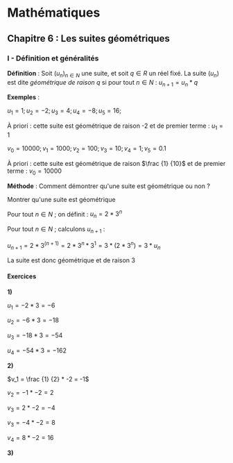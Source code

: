 # Mathématiques

## Chapitre 6 : Les suites géométriques

### I - Définition et généralités

**Définition** : Soit $(u_n) _ {n \in N}$ une suite, et soit $q \in R$ un réel fixé. La suite $(u_n)$ est dite *géométrique de raison $q$* si pour tout $n \in N$ : $u _ {n+1} = u_n * q$

**Exemples** :

$u_1 = 1 ; u_2 = -2 ; u_3 = 4 ; u_4 = -8 ; u_5 = 16;$

À priori : cette suite est géométrique de raison -2 et de premier terme : $u_1 = 1$

$v_0 = 10 000; v_1 = 1000; v_2 = 100; v_3 = 10; v_4 = 1; v_5 = 0.1$

À priori : cette suite est géométrique de raison $\frac {1} {10}$ et de premier terme : $v_0 = 10000$

**Méthode** : Comment démontrer qu'une suite est géométrique ou non ?

Montrer qu'une suite est géométrique

Pour tout $n \in N$ ; on définit : $u_n = 2 * 3^n$

Pour tout $n \in N$ ; calculons $u_{n+1}$ :

$u_{n+1} = 2 * 3^{(n+1)} = 2 * 3^n * 3^1 = 3 * (2 * 3^n) = 3 * u_n$

La suite est donc géométrique et de raison 3

#### Exercices

**1)**

$u_1 = -2 * 3 = -6$

$u_2 = -6 * 3 = -18$

$u_3 = -18 * 3 = -54$

$u_4 = -54 * 3 = -162$

**2)**

$v_1 = \frac {1} {2} * -2 = -1$

$v_2 = -1 * -2 = 2$

$v_3 = 2 * -2 = -4$

$v_3 = -4 * -2 = 8$

$v_4 = 8 * -2 = 16$

**3)**

